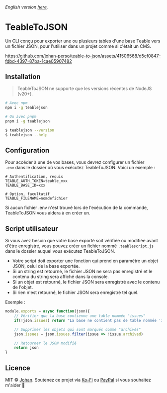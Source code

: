 ###### English version [here](https://github.com/johan-perso/teable-to-json/blob/main/README.md).

# TeableToJSON

Un CLI conçu pour exporter une ou plusieurs tables d'une base Teable vers un fichier JSON, pour l'utiliser dans un projet comme si c'était un CMS.

https://github.com/johan-perso/teable-to-json/assets/41506568/d5cf0847-fdbd-4397-87ba-1cae05907482


## Installation

> TeableToJSON ne supporte que les versions récentes de NodeJS (v20+).

```bash
# Avec npm
npm i -g teablejson

# Ou avec pnpm
pnpm i -g teablejson
```

```bash
$ teablejson --version
$ teablejson --help
```


## Configuration

Pour accéder à une de vos bases, vous devrez configurer un fichier `.env` dans le dossier où vous exécutez TeableToJSON. Voici un exemple :

```env
# Authentification, requis
TEABLE_AUTH_TOKEN=teable_xxx
TEABLE_BASE_ID=xxx

# Option, facultatif
TEABLE_FILENAME=nomdefichier
```

Si aucun fichier .env n'est trouvé lors de l'exécution de la commande, TeableToJSON vous aidera à en créer un.


## Script utilisateur

Si vous avez besoin que votre base exporté soit vérifiée ou modifiée avant d'être enregistré, vous pouvez créer un fichier nommé `.teablescript.js` dans le dossier auquel vous exécutez TeableToJSON.

* Votre script doit exporter une fonction qui prend en paramètre un objet JSON, celui de la base exportée.
* Si un string est retourné, le fichier JSON ne sera pas enregistré et le contenu du string sera affiché dans la console.
* Si un objet est retourné, le fichier JSON sera enregistré avec le contenu de l'objet.
* Si rien n'est retourné, le fichier JSON sera enregistré tel quel.

Exemple :

```js
module.exports = async function(json){
	// Vérifier que la base contienne une table nommée "issues"
	if(!json.issues) return "La base ne contient pas de table nommée 'issues'"

	// Supprimer les objets qui sont marqués comme "archivés"
	json.issues = json.issues.filter(issue => !issue.archived)

	// Retourner le JSON modifié
	return json
}
```


## Licence

MIT © [Johan](https://johanstick.fr). Soutenez ce projet via [Ko-Fi](https://ko-fi.com/johan_stickman) ou [PayPal](https://paypal.me/moipastoii) si vous souhaitez m'aider 💙
